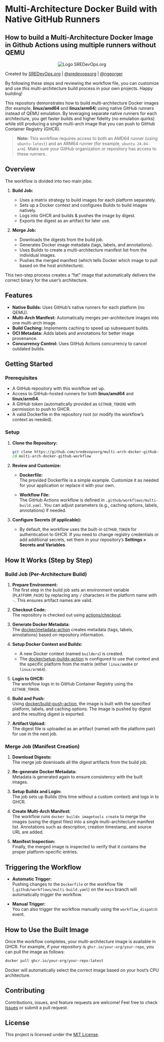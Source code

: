 # Multi-Architecture Docker Build with Native GitHub Runners

## How to build a Multi-Architecture Docker Image in Github Actions using multiple runners without QEMU

<center><img alt="Logo SREDevOps.org" src="https://raw.githubusercontent.com/sredevopsorg/multi-arch-docker-github-workflow/main/docs/images/logo.png" /></center>

Created by [SREDevOps.org](https://sredevops.org) | [@sredevopsorg](https://github.com/sredevopsorg) | [@ngeorger](https://github.com/ngeorger)

By following these steps and reviewing the workflow file, you can customize and use this multi-architecture build process in your own projects. Happy building!

This repository demonstrates how to build multi-architecture Docker images (for example, **linux/amd64** and **linux/arm64**) using native GitHub runners instead of QEMU emulation. By leveraging separate native runners for each architecture, you get faster builds and higher fidelity (no emulation quirks) while still producing a single multi-arch image that you can push to GitHub Container Registry (GHCR).

> **Note:** This workflow requires access to both an AMD64 runner (using `ubuntu-latest`) and an ARM64 runner (for example, `ubuntu-24.04-arm`). Make sure your GitHub organization or repository has access to these runners.


## Overview

The workflow is divided into two main jobs:

1. **Build Job:**  
   - Uses a matrix strategy to build images for each platform separately.
   - Sets up a Docker context and configures Buildx to build images natively.
   - Logs into GHCR and builds & pushes the image by digest.
   - Exports the digest as an artifact for later use.

2. **Merge Job:**  
   - Downloads the digests from the build job.
   - Generates Docker image metadata (tags, labels, and annotations).
   - Uses Buildx to create a multi-architecture manifest list from the individual images.
   - Pushes the merged manifest (which tells Docker which image to pull based on the host architecture).

This two-step process creates a “fat” image that automatically delivers the correct binary for the user’s architecture.


## Features

- **Native Builds:** Uses GitHub’s native runners for each platform (no QEMU).
- **Multi-Arch Manifest:** Automatically merges per-architecture images into one multi-arch image.
- **Build Caching:** Implements caching to speed up subsequent builds.
- **OCI Metadata:** Adds labels and annotations for better image provenance.
- **Concurrency Control:** Uses GitHub Actions concurrency to cancel outdated builds.


## Getting Started

### Prerequisites

- A GitHub repository with this workflow set up.
- Access to GitHub-hosted runners for both **linux/amd64** and **linux/arm64**.
- A GitHub token (automatically provided as `GITHUB_TOKEN`) with permission to push to GHCR.
- A valid Dockerfile in the repository root (or modify the workflow’s context as needed).

### Setup

1. **Clone the Repository:**

   ```bash
   git clone https://github.com/sredevopsorg/multi-arch-docker-github-workflow.git
   cd multi-arch-docker-github-workflow
   ```

2. **Review and Customize:**

   - **Dockerfile:**  
     The provided Dockerfile is a simple example. Customize it as needed for your application or replace it with your own.

   - **Workflow File:**  
     The GitHub Actions workflow is defined in `.github/workflows/multi-build.yaml`. You can adjust parameters (e.g., caching options, labels, annotations) if needed.

3. **Configure Secrets (if applicable):**

   - By default, the workflow uses the built-in `GITHUB_TOKEN` for authentication to GHCR. If you need to change registry credentials or add additional secrets, set them in your repository’s **Settings > Secrets and Variables**.


## How It Works (Step by Step)

### Build Job (Per-Architecture Build)

1. **Prepare Environment:**  
   The first step in the build job sets an environment variable (`PLATFORM_PAIR`) by replacing any `/` characters in the platform name with `-`. This ensures artifact names are valid.

2. **Checkout Code:**  
   The repository is checked out using [actions/checkout](https://github.com/actions/checkout).

3. **Generate Docker Metadata:**  
   The [docker/metadata-action](https://github.com/docker/metadata-action) creates metadata (tags, labels, annotations) based on repository information.

4. **Setup Docker Context and Buildx:**  
   - A new Docker context (named `builders`) is created.
   - The [docker/setup-buildx-action](https://github.com/docker/setup-buildx-action) is configured to use that context and the specific platform from the matrix (either `linux/amd64` or `linux/arm64`).

5. **Login to GHCR:**  
   The workflow logs in to GitHub Container Registry using the `GITHUB_TOKEN`.

6. **Build and Push:**  
   Using [docker/build-push-action](https://github.com/docker/build-push-action), the image is built with the specified platform, labels, and caching options. The image is pushed by digest and the resulting digest is exported.

7. **Artifact Upload:**  
   The digest file is uploaded as an artifact (named with the platform pair) for use in the next job.

### Merge Job (Manifest Creation)

1. **Download Digests:**  
   The merge job downloads all the digest artifacts from the build job.

2. **Re-generate Docker Metadata:**  
   Metadata is generated again to ensure consistency with the built images.

3. **Setup Buildx and Login:**  
   The job sets up Buildx (this time without a custom context) and logs in to GHCR.

4. **Create Multi-Arch Manifest:**  
   The workflow runs `docker buildx imagetools create` to merge the images (using the digest files) into a single multi-architecture manifest list. Annotations such as description, creation timestamp, and source URL are added.

5. **Manifest Inspection:**  
   Finally, the merged image is inspected to verify that it contains the proper platform-specific entries.


## Triggering the Workflow

- **Automatic Trigger:**  
  Pushing changes to the `Dockerfile` or the workflow file (`.github/workflows/multi-build.yaml`) on the `main` branch will automatically trigger the workflow.

- **Manual Trigger:**  
  You can also trigger the workflow manually using the `workflow_dispatch` event.


## How to Use the Built Image

Once the workflow completes, your multi-architecture image is available in GHCR. For example, if your repository is `ghcr.io/your-org/your-repo`, you can pull the image as follows:

```bash
docker pull ghcr.io/your-org/your-repo:latest
```

Docker will automatically select the correct image based on your host’s CPU architecture.


## Contributing

Contributions, issues, and feature requests are welcome! Feel free to check [Issues](https://github.com/sredevopsorg/multi-arch-docker-github-workflow/issues) or submit a pull request.


## License

This project is licensed under the [MIT License](LICENSE).

